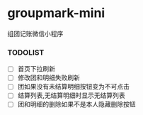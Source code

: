 # groupmark-mini
组团记账微信小程序
### TODOLIST
- [ ]  首页下拉刷新
- [ ]  修改团和明细失败刷新
- [ ]  团如果没有未结算明细按钮变为不可点击
- [ ]  结算列表,无结算明细时显示无结算列表
- [ ]  团和明细的删除如果不是本人隐藏删除按钮
